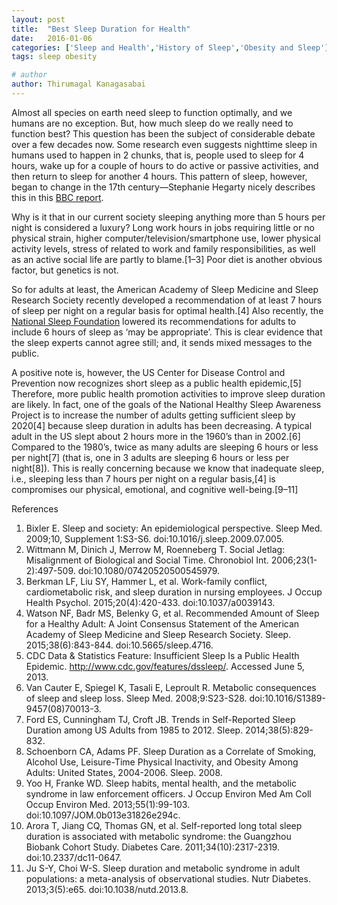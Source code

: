 ```yaml
---
layout: post
title:  "Best Sleep Duration for Health"
date:   2016-01-06
categories: ['Sleep and Health','History of Sleep','Obesity and Sleep']
tags: sleep obesity

# author
author: Thirumagal Kanagasabai
---
```


Almost all species on earth need sleep to function optimally, and we humans are no exception. But, how much sleep do we really need to function best? This question has been the subject of considerable debate over a few decades now. Some research even suggests nighttime sleep in humans used to happen in 2 chunks, <!-- more --> that is, people used to sleep for 4 hours, wake up for a couple of hours to do active or passive activities, and then return to sleep for another 4 hours. This pattern of sleep, however, began to change in the 17th century—Stephanie Hegarty nicely describes this in this [BBC report](http://www.bbc.com/news/magazine-16964783).

Why is it that in our current society sleeping anything more than 5 hours per night is considered a luxury? Long work hours in jobs requiring little or no physical strain, higher computer/television/smartphone use, lower physical activity levels, stress of related to work and family responsibilities, as well as an active social life are partly to blame.[1–3] Poor diet is another obvious factor, but genetics is not.

So for adults at least, the American Academy of Sleep Medicine and Sleep Research Society recently developed a recommendation of at least 7 hours of sleep per night on a regular basis for optimal health.[4] Also recently, the [National Sleep Foundation](https://sleepfoundation.org/how-sleep-works/how-much-sleep-do-we-really-need) lowered its recommendations for adults to include 6 hours of sleep as ‘may be appropriate’. This is clear evidence that the sleep experts cannot agree still; and, it sends mixed messages to the public.

A positive note is, however, the US Center for Disease Control and Prevention now recognizes short sleep as a public health epidemic,[5] Therefore, more public health promotion activities to improve sleep duration are likely. In fact, one of the goals of the National Healthy Sleep Awareness Project is to increase the number of adults getting sufficient sleep by 2020[4] because sleep duration in adults has been decreasing. A typical adult in the US slept about 2 hours more in the 1960’s than in 2002.[6] Compared to the 1980’s, twice as many adults are sleeping 6 hours or less per night[7] (that is, one in 3 adults are sleeping 6 hours or less per night[8]). This is really concerning because we know that inadequate sleep, i.e., sleeping less than 7 hours per night on a regular basis,[4] is compromises our physical, emotional, and cognitive well-being.[9–11]

References

1. Bixler E. Sleep and society: An epidemiological perspective. Sleep Med. 2009;10, Supplement 1:S3-S6. doi:10.1016/j.sleep.2009.07.005.
1. Wittmann M, Dinich J, Merrow M, Roenneberg T. Social Jetlag: Misalignment of Biological and Social Time. Chronobiol Int. 2006;23(1-2):497-509. doi:10.1080/07420520500545979.
1. Berkman LF, Liu SY, Hammer L, et al. Work-family conflict, cardiometabolic risk, and sleep duration in nursing employees. J Occup Health Psychol. 2015;20(4):420-433. doi:10.1037/a0039143.
1. Watson NF, Badr MS, Belenky G, et al. Recommended Amount of Sleep for a Healthy Adult: A Joint Consensus Statement of the American Academy of Sleep Medicine and Sleep Research Society. Sleep. 2015;38(6):843-844. doi:10.5665/sleep.4716.
1. CDC Data & Statistics Feature: Insufficient Sleep Is a Public Health Epidemic. http://www.cdc.gov/features/dssleep/. Accessed June 5, 2013.
1. Van Cauter E, Spiegel K, Tasali E, Leproult R. Metabolic consequences of sleep and sleep loss. Sleep Med. 2008;9:S23-S28. doi:10.1016/S1389-9457(08)70013-3.
1. Ford ES, Cunningham TJ, Croft JB. Trends in Self-Reported Sleep Duration among US Adults from 1985 to 2012. Sleep. 2014;38(5):829-832.
1. Schoenborn CA, Adams PF. Sleep Duration as a Correlate of Smoking, Alcohol Use, Leisure-Time Physical Inactivity, and Obesity Among Adults: United States, 2004-2006. Sleep. 2008.
1. Yoo H, Franke WD. Sleep habits, mental health, and the metabolic syndrome in law enforcement officers. J Occup Environ Med Am Coll Occup Environ Med. 2013;55(1):99-103. doi:10.1097/JOM.0b013e31826e294c.
1. Arora T, Jiang CQ, Thomas GN, et al. Self-reported long total sleep duration is associated with metabolic syndrome: the Guangzhou Biobank Cohort Study. Diabetes Care. 2011;34(10):2317-2319. doi:10.2337/dc11-0647.
1. Ju S-Y, Choi W-S. Sleep duration and metabolic syndrome in adult populations: a meta-analysis of observational studies. Nutr Diabetes. 2013;3(5):e65. doi:10.1038/nutd.2013.8.